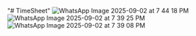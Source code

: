 "# TimeSheet" 
![WhatsApp Image 2025-09-02 at 7 44 18 PM](https://github.com/user-attachments/assets/7e16b0ef-60cb-4100-b3fe-7b48158f633f)
![WhatsApp Image 2025-09-02 at 7 39 25 PM](https://github.com/user-attachments/assets/0667626d-74ad-48e6-bb70-c38160834a61)
![WhatsApp Image 2025-09-02 at 7 39 08 PM](https://github.com/user-attachments/assets/f369a437-ad88-4c69-906a-4d1bcd795d7b)
